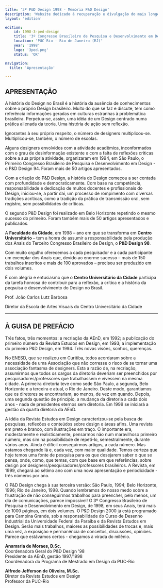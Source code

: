 ```yaml
---
title: '3º P&D Design 1998 - Memória P&D Design'
description: 'Website dedicado à recuperação e divulgação do mais longevo evento científico do campo do design no Brasil.'
layout: 'edition'

edition:
    id: 1998-3-ped-design
    title: '3º Congresso Brasileiro de Pesquisa e Desenvolvimento em Design'
    location: 'PUC-Rio – Rio de Janeiro (RJ)'
    year: '1998'
    logo: '3ped.png'
    status: 'OK'

navigation:
  title: 'Apresentação'

---
```


## APRESENTAÇÃO

A história do Design no Brasil é a história da ausência de conhecimentos sobre o próprio Design brasileiro. Muito do que se faz e discute, tem como referência informações geradas em culturas estranhas à problemática brasileira. Perpetua-se, assim, uma idéia de um Design centrado numa prática alienada da teoria. Uma história de ação sem reflexão.

Ignorantes à seu próprio respeito, o número de designers multiplicou-se. Multiplicou-se, também, o número de escolas.

Alguns designers envolvidos com a atividade acadêmica, inconformados com o grau de desinformação existente e com a falta de reflexões críticas sobre a sua própria atividade, organizaram em 1994, em São Paulo, o Primeiro Congresso Brasileiro de Pesquisa e Desenvolvimento em Design - o P&D Design 94. Foram mais de 50 artigos apresentados.

Com a criação do P&D Design, a história do Design começou a ser contada com profundidade e democraticamente. Com base na competência, responsabilidade e dedicação de muitos docentes e profissionais do Design, iniciou-se, a partir daí, um processo de rompimento com diversas tradições acríticas, como a tradição da prática de transmissão oral, sem registro, sem possibilidades de críticas.

O segundo P&D Design foi realizado em Belo Horizonte repetindo o mesmo sucesso do primeiro. Foram também mais de 50 artigos apresentados e publicados.

A **Faculdade da Cidade**, em 1998 – ano em que se transforma em **Centro Universitário** – tem a honra de assumir a responsabilidade pela produção dos Anais do Terceiro Congresso Brasileiro de Design, o **P&D Design 98**.

Com muito orgulho oferecemos a cada pesquisador e a cada participante um exemplar dos Anais que, devido ao enorme sucesso – mais de 150 trabalhos inscritos e mais de 100 aprovados – precisou ser produzido em dois volumes.

É com alegria e entusiasmo que o **Centro Universitário da Cidade** participa da tarefa honrosa de contribuir para a reflexão, a crítica e a história da peqsuisa e desenvolvimento do Design no Brasil.

Prof. João Carlos Lutz Barbosa

Diretor da Escola de Artes Visuais do Centro Universitário da Cidade


-----


## À GUISA DE PREFÁCIO

Três fatos, três momentos: a recriação da AEnD, em 1992; a publicação do primeiro número da Revista Estudos em Design, em 1993; a implementação do primeiro P&D Design, em 1994. Três novas visões, sonhos, querenças.

No ENESD, que se realizou em Curitiba, todos acordaram sobre a necessidade de uma Associação que não corresse o risco de se tornar uma associação fantasma de designers. Esta a razão de, na recriação, assumirmos que todos os cargos da diretoria deveriam ser preenchidos por pesquisadores/professores que trabalhassem e vivessem na mesma cidade. A primeira diretoria teve como sede São Paulo, a segunda, Belo Horizonte e a terceira e atual, o Rio de Janeiro. Deste modo, garantiamos que os diretores se encontrariam, ao menos, de vez em quando. Depois, uma segunda questão de princípio, a mudança da diretoria a cada dois anos - nada de presidentes eternos sem diretoria. Em 1999 se iniciará a gestão da quarta diretoria da AEnD.

A idéia da Revista Estudos em Design caracterizou-se pela busca de pesquisas, reflexões e conteúdos sobre design e áreas afins. Uma revista em preto e branco, com ilustrações em traço. O importante era, modestamente e realisticamente, pensarmos não num maravilhoso primeiro número, mas sim na possibilidade de repeti-lo, semestralmente, durante vários anos. Ainda é difícil conseguirmos artigos, a cada número. Mas estamos chegando lá e, cada vez, com maior qualidade. Temos certeza que hoje temos uma fonte de pesquisa para os que desejarem saber o que se pensa, onde, como, que temas, com que base em que referências, sobre design por designers/pesquisadores/professores brasileiros. A Revista, em 1999, chegará ao sétimo ano com uma nova apresentação e periodicidade - três números por ano.

O P&D Design chega à sua terceira versão: São Paulo, 1994; Belo Horizonte, 1996; Rio de Janeiro, 1998. Quando lembramos do nosso medo sobre a frustração de não conseguirmos trabalhos para preencher, pelo menos, um dia de comunicações, parece impossível! O 3º Congresso Brasileiro de Pesquisa e Desenvolvimento em Design, de 1998, em seus Anais, terá mais de 1000 páginas, em dois volumes. O P&D Design 2000 já está programado para Campina Grande, sob a responsabilidade do Curso de Desenho Industrial da Universidade Federal da Paraíba e da Revista Estudos em Design. Serão mais trabalhos, maiores as possibilidades de trocas e, mais uma vez, a exposição e permanência de conceitos, discussões, opiniões. Parece que estávamos certos - chegamos à virada do milênio.

**Anamaria de Moraes, D.Sc.**<br>
Coordenadora Geral do P&D Design '98<br>
Presidente da AEnD, gestão 1997/1998<br>
Coordenadora do Programa de Mestrado em Design da PUC-Rio


**Alfredo Jefferson de Oliveira, M.Sc.**<br>
Diretor da Revista Estudos em Design<br>
Professor da PUC-Rio
